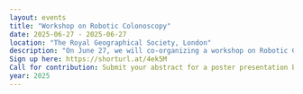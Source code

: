 ```yaml
---
layout: events
title: "Workshop on Robotic Colonoscopy"
date: 2025-06-27 - 2025-06-27
location: "The Royal Geographical Society, London"
description: "On June 27, we will co-organizing a workshop on Robotic Colonoscopy at the upcoming Hamlyn Symposium on Medical Robotics, held in London on the 24-27 of June. The goal of the workshop is to bring together clinicians, roboticists, and industry experts to discuss the real-world needs of robotic colonoscopy—and how to successfully translate innovations from lab prototypes to clinical practice. The topic is highly relevant for our IRE project, so you might consider joining us!"
Sign up here: https://shorturl.at/4ek5M
Call for contribution: Submit your abstract for a poster presentation by June 8th — with an award for the best poster! (https://shorturl.at/fituk)
year: 2025
---
```

